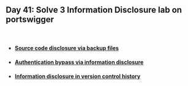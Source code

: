 <h2>Day 41: Solve 3 Information Disclosure lab on portswigger</h2>

</br>

#### [<ul><li>Source code disclosure via backup files</li></ul>](https://portswigger.net/web-security/information-disclosure/exploiting/lab-infoleak-via-backup-files)
#### [<ul><li>Authentication bypass via information disclosure</li></ul>](https://portswigger.net/web-security/information-disclosure/exploiting/lab-infoleak-authentication-bypass)
#### [<ul><li>Information disclosure in version control history</li></ul>](https://portswigger.net/web-security/information-disclosure/exploiting/lab-infoleak-in-version-control-history)
